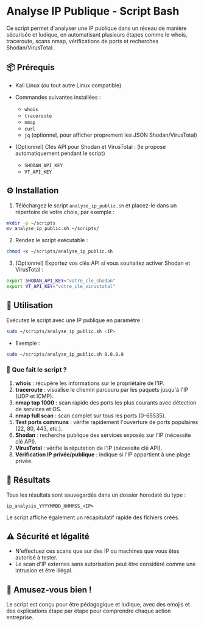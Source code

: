 # Analyse IP Publique - Script Bash

Ce script permet d'analyser une IP publique dans un réseau de manière sécurisée et ludique, en automatisant plusieurs étapes comme le whois, traceroute, scans nmap, vérifications de ports et recherches Shodan/VirusTotal.

## 📦 Prérequis

* Kali Linux (ou tout autre Linux compatible)
* Commandes suivantes installées :

  * `whois`
  * `traceroute`
  * `nmap`
  * `curl`
  * `jq` (optionnel, pour afficher proprement les JSON Shodan/VirusTotal)
* (Optionnel) Clés API pour Shodan et VirusTotal : (le propose automatiquement pendant le script)

  * `SHODAN_API_KEY`
  * `VT_API_KEY`

## ⚙️ Installation

1. Téléchargez le script `analyse_ip_public.sh` et placez-le dans un répertoire de votre choix, par exemple :

```bash
mkdir -p ~/scripts
mv analyse_ip_public.sh ~/scripts/
```

2. Rendez le script exécutable :

```bash
chmod +x ~/scripts/analyse_ip_public.sh
```

3. (Optionnel) Exportez vos clés API si vous souhaitez activer Shodan et VirusTotal :

```bash
export SHODAN_API_KEY="votre_cle_shodan"
export VT_API_KEY="votre_cle_virustotal"
```

## 🚀 Utilisation

Exécutez le script avec une IP publique en paramètre :

```bash
sudo ~/scripts/analyse_ip_public.sh <IP>
```

* Exemple :

```bash
sudo ~/scripts/analyse_ip_public.sh 8.8.8.8
```

### 📝 Que fait le script ?

1. **whois** : récupère les informations sur le propriétaire de l'IP.
2. **traceroute** : visualise le chemin parcouru par les paquets jusqu'à l'IP (UDP et ICMP).
3. **nmap top 1000** : scan rapide des ports les plus courants avec détection de services et OS.
4. **nmap full scan** : scan complet sur tous les ports (0-65535).
5. **Test ports communs** : vérifie rapidement l'ouverture de ports populaires (22, 80, 443, etc.).
6. **Shodan** : recherche publique des services exposés sur l'IP (nécessite clé API).
7. **VirusTotal** : vérifie la réputation de l'IP (nécessite clé API).
8. **Vérification IP privée/publique** : indique si l'IP appartient à une plage privée.

## 📂 Résultats

Tous les résultats sont sauvegardés dans un dossier horodaté du type :

```
ip_analysis_YYYYMMDD_HHMMSS_<IP>
```

Le script affiche également un récapitulatif rapide des fichiers créés.

## ⚠️ Sécurité et légalité

* N'effectuez ces scans que sur des IP ou machines que vous êtes autorisé à tester.
* Le scan d'IP externes sans autorisation peut être considéré comme une intrusion et être illégal.

## 🎉 Amusez-vous bien !

Le script est conçu pour être pédagogique et ludique, avec des emojis et des explications étape par étape pour comprendre chaque action entreprise.
